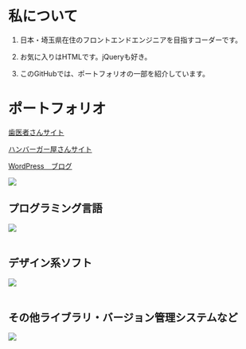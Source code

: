# 私について

1. 日本・埼玉県在住のフロントエンドエンジニアを目指すコーダーです。

2. お気に入りはHTMLです。jQueryも好き。

3. このGitHubでは、ポートフォリオの一部を紹介しています。

# ポートフォリオ
[歯医者さんサイト](https://928sekine.github.io/)

[ハンバーガー屋さんサイト](https://928sekine.github.io/hamburger-shop/)

[WordPress　ブログ](https://portfolio.sekinerina.com/)

![](https://github-readme-stats.vercel.app/api/top-langs?username=928sekine&show_icons=true&locale=en&layout=compact)

## プログラミング言語

<img src="https://skillicons.dev/icons?i=html,css,js,jquery,php," /> <br /><br />

## デザイン系ソフト

<img src="https://skillicons.dev/icons?i=ai,ps,xd,figma," /> <br /><br />

## その他ライブラリ・バージョン管理システムなど

<img src="https://skillicons.dev/icons?i=vscode,wordpress,git,discord," /> <br /><br />

